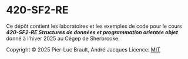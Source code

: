 # 420-SF2-RE

Ce dépôt contient les laboratoires et les exemples de code pour le cours ***420-SF2-RE Structures de données et programmation orientée objet*** donné à l'hiver 2025 au Cégep de Sherbrooke.

Copyright © 2025 Pier-Luc Brault, André Jacques
Licence: [MIT](LICENSE)  
